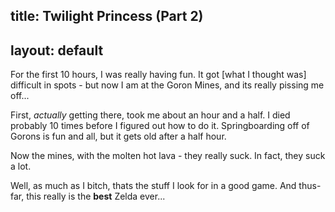 title: Twilight Princess (Part 2)
---
layout: default
---

For the first 10 hours, I was really having fun. It got [what I thought was]
difficult in spots - but now I am at the Goron Mines, and its really pissing
me off...

First, _actually_ getting there, took me about an hour and a half. I died
probably 10 times before I figured out how to do it. Springboarding off of
Gorons is fun and all, but it gets old after a half hour.

Now the mines, with the molten hot lava - they really suck. In fact, they suck
a lot.

Well, as much as I bitch, thats the stuff I look for in a good game. And
thus-far, this really is the **best** Zelda ever...
